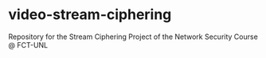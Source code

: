 # video-stream-ciphering
Repository for the Stream Ciphering Project of the Network Security Course @ FCT-UNL
